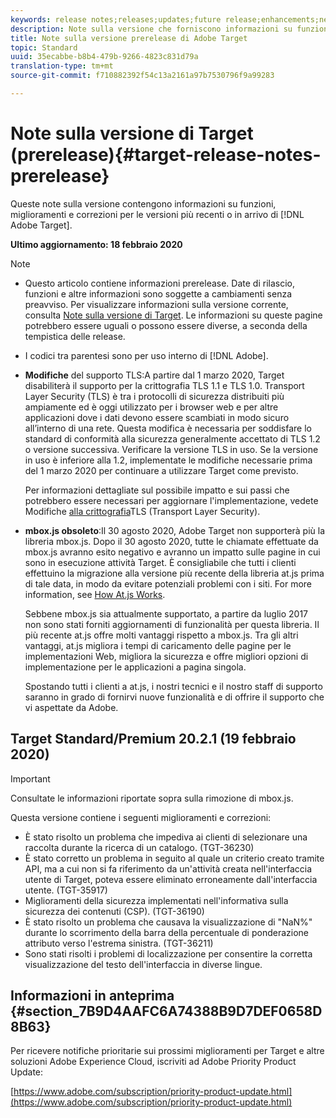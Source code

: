 ```yaml
---
keywords: release notes;releases;updates;future release;enhancements;new features;fixes
description: Note sulla versione che forniscono informazioni su funzioni, miglioramenti e correzioni per le versioni DNL Adobe Target più recenti o imminenti.
title: Note sulla versione prerelease di Adobe Target
topic: Standard
uuid: 35ecabbe-b8b4-479b-9266-4823c831d79a
translation-type: tm+mt
source-git-commit: f710882392f54c13a2161a97b7530796f9a99283

---
```



# Note sulla versione di Target (prerelease){#target-release-notes-prerelease}

Queste note sulla versione contengono informazioni su funzioni, miglioramenti e correzioni per le versioni più recenti o in arrivo di [!DNL Adobe Target].

**Ultimo aggiornamento: 18 febbraio 2020**

>[!NOTE]
>
>* Questo articolo contiene informazioni prerelease. Date di rilascio, funzioni e altre informazioni sono soggette a cambiamenti senza preavviso. Per visualizzare informazioni sulla versione corrente, consulta [Note sulla versione di Target](release-notes.md). Le informazioni su queste pagine potrebbero essere uguali o possono essere diverse, a seconda della tempistica delle release.
   >
   >
* I codici tra parentesi sono per uso interno di [!DNL Adobe].
   >
   >
* **Modifiche** del supporto TLS:A partire dal 1 marzo 2020, Target disabiliterà il supporto per la crittografia TLS 1.1 e TLS 1.0. Transport Layer Security (TLS) è tra i protocolli di sicurezza distribuiti più ampiamente ed è oggi utilizzato per i browser web e per altre applicazioni dove i dati devono essere scambiati in modo sicuro all’interno di una rete. Questa modifica è necessaria per soddisfare lo standard di conformità alla sicurezza generalmente accettato di TLS 1.2 o versione successiva. Verificare la versione TLS in uso. Se la versione in uso è inferiore alla 1.2, implementate le modifiche necessarie prima del 1 marzo 2020 per continuare a utilizzare Target come previsto.
   >
   >   
   Per informazioni dettagliate sul possibile impatto e sui passi che potrebbero essere necessari per aggiornare l&#39;implementazione, vedete Modifiche [alla crittografia](/help/c-implementing-target/c-considerations-before-you-implement-target/tls-transport-layer-security-encryption.md)TLS (Transport Layer Security).
   >
   >
* **mbox.js obsoleto**:Il 30 agosto 2020, Adobe Target non supporterà più la libreria mbox.js. Dopo il 30 agosto 2020, tutte le chiamate effettuate da mbox.js avranno esito negativo e avranno un impatto sulle pagine in cui sono in esecuzione attività Target. È consigliabile che tutti i clienti effettuino la migrazione alla versione più recente della libreria at.js prima di tale data, in modo da evitare potenziali problemi con i siti. For more information, see [How At.js Works](/help/c-implementing-target/c-implementing-target-for-client-side-web/c-how-atjs-works/how-atjs-works.md).
   >
   >   
   Sebbene mbox.js sia attualmente supportato, a partire da luglio 2017 non sono stati forniti aggiornamenti di funzionalità per questa libreria. Il più recente at.js offre molti vantaggi rispetto a mbox.js. Tra gli altri vantaggi, at.js migliora i tempi di caricamento delle pagine per le implementazioni Web, migliora la sicurezza e offre migliori opzioni di implementazione per le applicazioni a pagina singola.
   >
   >   
   Spostando tutti i clienti a at.js, i nostri tecnici e il nostro staff di supporto saranno in grado di fornirvi nuove funzionalità e di offrire il supporto che vi aspettate da Adobe.


## Target Standard/Premium 20.2.1 (19 febbraio 2020)

>[!IMPORTANT]
>
>Consultate le informazioni riportate sopra sulla rimozione di mbox.js.

Questa versione contiene i seguenti miglioramenti e correzioni:

* È stato risolto un problema che impediva ai clienti di selezionare una raccolta durante la ricerca di un catalogo. (TGT-36230)
* È stato corretto un problema in seguito al quale un criterio creato tramite API, ma a cui non si fa riferimento da un&#39;attività creata nell&#39;interfaccia utente di Target, poteva essere eliminato erroneamente dall&#39;interfaccia utente. (TGT-35917)
* Miglioramenti della sicurezza implementati nell&#39;informativa sulla sicurezza dei contenuti (CSP). (TGT-36190)
* È stato risolto un problema che causava la visualizzazione di &quot;NaN%&quot; durante lo scorrimento della barra della percentuale di ponderazione attributo verso l&#39;estrema sinistra. (TGT-36211)
* Sono stati risolti i problemi di localizzazione per consentire la corretta visualizzazione del testo dell&#39;interfaccia in diverse lingue.

## Informazioni in anteprima {#section_7B9D4AAFC6A74388B9D7DEF0658D8B63}

Per ricevere notifiche prioritarie sui prossimi miglioramenti per Target e altre soluzioni Adobe Experience Cloud, iscriviti ad Adobe Priority Product Update:

[https://www.adobe.com/subscription/priority-product-update.html](https://www.adobe.com/subscription/priority-product-update.html)
